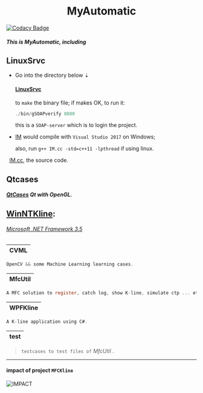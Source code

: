 <h1 align = "center">MyAutomatic</h1>

[![Codacy Badge](https://api.codacy.com/project/badge/Grade/6ec2893324eb4264b03f146e178affea)](https://www.codacy.com/app/tsymiar/MyAutomatic?utm_source=github.com&amp;utm_medium=referral&amp;utm_content=tsymiar/MyAutomatic&amp;utm_campaign=Badge_Grade)

##### This is MyAutomatic, including

LinuxSrvc
-------
* Go into the directory below ⇣

  ####  [LinuxSrvc](https://github.com/tsymiar/MyAutomatic/tree/auto-dev/LinuxSrvc/gSOAPverify)
    to `make` the binary file; if makes OK, to run it:
    ```c
    ./bin/gSOAPverify 8080
     ```
     this is a `SOAP-server` which is to login the project.
*  [IM](https://github.com/tsymiar/MyAutomatic/tree/auto-dev/LinuxSrvc/IM)
    would compile with `Visual Studio 2017` on Windows;
    
    also, run `g++ IM.cc -std=c++11 -lpthread` if using linux.
    
    [IM.cc](https://raw.githubusercontent.com/tsymiar/MyAutomatic/auto-dev/WinNTKline/MfcUtil/IM/IM.cc), the source code.
    
Qtcases
-------
  #####  [QtCases](https://github.com/tsymiar/MyAutomatic/tree/auto-dev/QtCases) Qt with OpenGL.
  
## [WinNTKline](https://github.com/tsymiar/MyAutomatic/blob/auto-dev/WinNTKline):
> 
######  [Microsoft .NET Framework 3.5](https://www.microsoft.com/en-US/download/details.aspx?id=25150)

| CVML |
|:----:|
```c
OpenCV && some Machine Learning learning cases.
``` 
| MfcUtil |
|:-------:|
```c
A MFC solution to register, catch log, show K-line, simulate ctp ... etc.
```
| WPFKline |
|:--------:|
```c
A K-line application using C#.
```
| test |
|:--------:|
>`testcases to test files of` _MfcUtil_ .

-------
#### impact of project `MFCKline`
![](https://github.com/tsymiar/MyAutomatic/blob/auto-dev/WinNTKline/impact.png "IMPACT")
